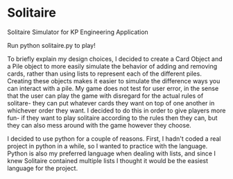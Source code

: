 # Solitaire
Solitaire Simulator for KP Engineering Application

Run python solitaire.py to play!

To briefly explain my design choices, I decided to create a Card Object and a Pile object to more easily simulate the behavior of adding and removing cards, rather than using lists to represent each of the different piles. Creating these objects makes it easier to simulate the difference ways you can interact with a pile. My game does not test for user error, in the sense that the user can play the game with disregard for the actual rules of solitare- they can put whatever cards they want on top of one another in whichever order they want. I decided to do this in order to give players more fun- if they want to play solitaire according to the rules then they can, but they can also mess around with the game however they choose.

I decided to use python for a couple of reasons. First, I hadn't coded a real project in python in a while, so I wanted to practice with the language. Python is also my preferred language when dealing with lists, and since I knew Solitaire contained multiple lists I thought it would be the easiest language for the project.


